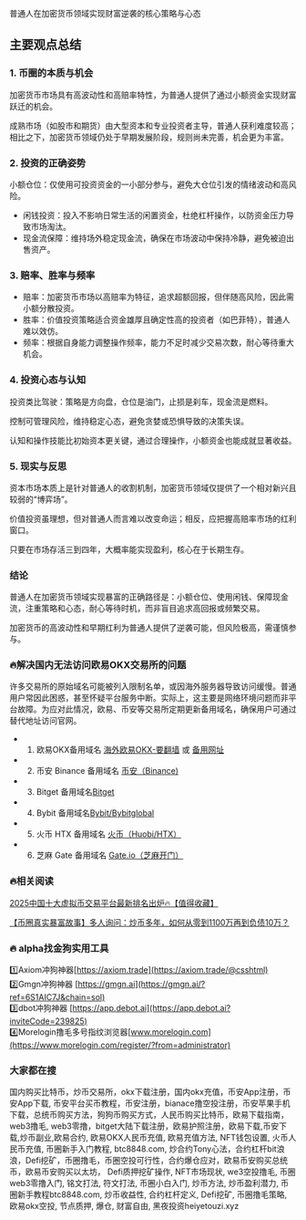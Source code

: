 普通人在加密货币领域实现财富逆袭的核心策略与心态

## 主要观点总结
### 1. 币圈的本质与机会
加密货币市场具有高波动性和高赔率特性，为普通人提供了通过小额资金实现财富跃迁的机会。

成熟市场（如股市和期货）由大型资本和专业投资者主导，普通人获利难度较高；相比之下，加密货币领域仍处于早期发展阶段，规则尚未完善，机会更为丰富。

### 2. 投资的正确姿势
小额仓位：仅使用可投资资金的一小部分参与，避免大仓位引发的情绪波动和高风险。

- 闲钱投资：投入不影响日常生活的闲置资金，杜绝杠杆操作，以防资金压力导致市场淘汰。
- 现金流保障：维持场外稳定现金流，确保在市场波动中保持冷静，避免被迫出售资产。

### 3. 赔率、胜率与频率
- 赔率：加密货币市场以高赔率为特征，追求超额回报，但伴随高风险，因此需小额分散投资。
- 胜率：价值投资策略适合资金雄厚且确定性高的投资者（如巴菲特），普通人难以效仿。
- 频率：根据自身能力调整操作频率，能力不足时减少交易次数，耐心等待重大机会。

### 4. 投资心态与认知
投资类比驾驶：策略是方向盘，仓位是油门，止损是刹车，现金流是燃料。

控制可管理风险，维持稳定心态，避免贪婪或恐惧导致的决策失误。

认知和操作技能比初始资本更关键，通过合理操作，小额资金也能成就显著收益。

### 5. 现实与反思
资本市场本质上是针对普通人的收割机制，加密货币领域仅提供了一个相对新兴且较弱的“博弈场”。

价值投资虽理想，但对普通人而言难以改变命运；相反，应把握高赔率市场的红利窗口。

只要在市场存活三到四年，大概率能实现盈利，核心在于长期生存。

### 结论
普通人在加密货币领域实现暴富的正确路径是：小额仓位、使用闲钱、保障现金流，注重策略和心态，耐心等待时机，而非盲目追求高回报或频繁交易。

加密货币的高波动性和早期红利为普通人提供了逆袭可能，但风险极高，需谨慎参与。

### 🔥解决国内无法访问欧易OKX交易所的问题
许多交易所的原始域名可能被列入限制名单，或因海外服务器导致访问缓慢。普通用户常因此困惑，甚至怀疑平台服务中断。实际上，这主要是网络环境问题而非平台故障。为应对此情况，欧易、币安等交易所定期更新备用域名，确保用户可通过替代地址访问官网。

- 1. 欧易OKX备用域名 [海外欧易OKX-要翻墙](https://www.okx.com/join/76527935) 或 [备用网址](https://www.chouyi.kim/zh-hans/join/76527935) 
- 2. 币安 Binance 备用域名 [币安（Binance)](https://accounts.binance.com/zh-CN/register?ref=36457687)
- 3. Bitget 备用域名[Bitget](https://www.bitget.com/zh-CN/referral/register?from=referral&clacCode=VRNEYUTR)
- 4. Bybit 备用域名[Bybit/Bybitglobal](https://www.bybitglobal.com/zh-MY/invite/?ref=VMKORMM)
- 5. 火币 HTX 备用域名 [火币（Huobi/HTX）](https://www.htx.com/invite/zh-cn/1f?invite_code=whf45223)
- 6. 芝麻 Gate 备用域名 [Gate.io（芝麻开门）](https://www.gate.io/zh/signup?ref_type=103&ref=A1ERAQ)

### 🔥相关阅读
[2025中国十大虚拟币交易平台最新排名出炉🔥【值得收藏】](https://btc8848.com/top-10-exchanges/)

[【币圈真实暴富故事】多人询问：炒币多年，如何从零到1100万再到负债10万？](https://heiyetouzi.xyz/biquanstory001/)

### 🔥 alpha找金狗实用工具
1️⃣Axiom冲狗神器[https://axiom.trade](https://axiom.trade/@csshtml)  
2️⃣Gmgn冲狗神器 [https://gmgn.ai](https://gmgn.ai/?ref=6S1AIC7J&chain=sol)  
3️⃣dbot冲狗神器 [https://app.debot.ai](https://app.debot.ai?inviteCode=239825)  
4️⃣Morelogin撸毛多号指纹浏览器[www.morelogin.com](https://www.morelogin.com/register/?from=administrator)  

### 大家都在搜
国内购买比特币，炒币交易所，okx下载注册，国内okx充值，币安App注册，币安App下载, 币安平台买币教程，币安注册，bianace撸空投注册，币安苹果手机下载，总统币购买方法，狗狗币购买方式，人民币购买比特币，欧易下载指南，web3撸毛, web3零撸，bitget大陆下载注册，欧易护照注册，欧易下载,币安下载,炒币副业,欧易合约, 欧易OKX人民币充值, 欧易充值方法, NFT钱包设置, 火币人民币充值, 币圈新手入门教程, btc8848.com, 炒合约Tony心法，合约杠杆bit浪浪，Defi挖矿，币圈撸毛，币圈空投可行性，合约爆仓应对，欧易币安购买总统币，欧易币安购买以太坊， Defi质押挖矿操作, NFT市场现状, we3空投撸毛, 币圈web3零撸入门, 铭文打法, 符文打法, 币圈小白入门, 炒币方法, 炒币盈利潜力, 币圈新手教程btc8848.com, 炒币收益性, 合约杠杆定义, Defi挖矿, 币圈撸毛策略, 欧易okx空投, 节点质押, 爆仓, 财富自由, 黑夜投资heiyetouzi.xyz